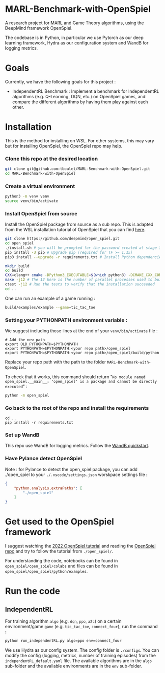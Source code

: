 # MARL-Benchmark-with-OpenSpiel
A research project for MARL and Game Theory algorithms, using the DeepMind framework OpenSpiel.

The codebase is in Python, in particular we use Pytorch as our deep learning framework, Hydra as our configuration system and WandB for logging metrics.



# Goals

Currently, we have the following goals for this project :
- IndependentRL Benchmark : Implement a benchmark for IndependentRL algorithms (e.g. Q-Learning, DQN, etc.) on OpenSpiel games, and compare the different algorithms by having them play against each other.


# Installation

This is the method for installing on WSL. For other systems, this may vary but for installing OpenSpiel, the OpenSpiel repo may help.

### Clone this repo at the desired location

```bash
git clone git@github.com:tboulet/MARL-Benchmark-with-OpenSpiel.git
cd MARL-Benchmark-with-OpenSpiel
```

### Create a virtual environment

```bash
python3 -m venv venv
source venv/bin/activate
```

### Install OpenSpiel from source

Install the OpenSpiel package from source as a sub repo. This is adapted from the WSL installation tutorial of OpenSpiel that you can find [here](https://github.com/google-deepmind/open_spiel/blob/master/docs/windows.md#option-2-windows-installation-using-windows-subsystem-for-linux-wsl).
```bash
git clone https://github.com/deepmind/open_spiel.git
cd open_spiel
./install.sh # you will be prompted for the password created at stage 3. Press Y to continue and install. During installation press Yes to restart services during package upgrades
pip install -U pip # Upgrade pip (required for TF >= 1.15)
pip3 install --upgrade -r requirements.txt # Install Python dependencies

mkdir build
cd build
CXX=clang++ cmake -DPython3_EXECUTABLE=$(which python3) -DCMAKE_CXX_COMPILER=clang++ ../open_spiel
make -j12 # The 12 here is the number of parallel processes used to build
ctest -j12 # Run the tests to verify that the installation succeeded
cd ..
```

One can run an example of a game running :

```bash
build/examples/example --game=tic_tac_toe
```

### Setting your PYTHONPATH environment variable :

We suggest including those lines at the end of your `venv/bin/activate` file :

```shell
# Add the new path
export OLD_PYTHONPATH=$PYTHONPATH
export PYTHONPATH=$PYTHONPATH:<your repo path>/open_spiel
export PYTHONPATH=$PYTHONPATH:<your repo path>/open_spiel/build/python
```
Replace your repo path with the path to the folder `MARL-Benchmark-with-OpenSpiel`.

To check that it works, this command should return "`No module named open_spiel.__main__; 'open_spiel' is a package and cannot be directly executed`" :

```bash
python -m open_spiel
```

### Go back to the root of the repo and install the requirements

```
cd ..
pip install -r requirements.txt
```

### Set up WandB

This repo use WandB for logging metrics. Follow the [WandB quickstart](https://docs.wandb.ai/quickstart).


### Have Pylance detect OpenSpiel

Note : for Pylance to detect the open_spiel package, you can add ./open_spiel to your `./.vscode/settings.json` worskpace settings file :

```json
{
    "python.analysis.extraPaths": [
        "./open_spiel"
    ]
}
```



# Get used to the OpenSpiel framework

I suggest watching the [2022 OpenSpiel tutorial](https://www.youtube.com/watch?v=8NCPqtPwlFQ&ab_channel=MarcLanctot) and reading the [OpenSpiel repo](https://github.com/google-deepmind/open_spiel/tree/master) and try to follow the tutorial from `./open_spiel/`.

For understanding the code, notebooks can be found in `open_spiel/open_spiel/colabs` and files can be found in `open_spiel/open_spiel/python/examples`.



# Run the code

## IndependentRL 
For training algorithm `algo` (e.g. `dqn`, `ppo`, `a2c`) on a certain environment/game `game` (e.g. `tic_tac_toe`, `connect_four`), run the command :

```bash
python run_independentRL.py algo=ppo env=connect_four
```

We use Hydra as our config system. The config folder is `./configs`. You can modify the config (logging, metrics, number of training episodes) from the `independentRL_default.yaml` file. The available algorithms are in the `algo` sub-folder and the available environments are in the `env` sub-folder. 